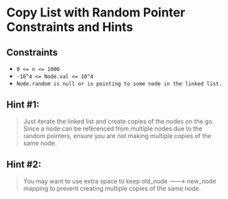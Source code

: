 # Copy List with Random Pointer Constraints and Hints

## Constraints
-   `0 <= n <= 1000`
-   `-10^4 <= Node.val <= 10^4`
-   `Node.random is null or is pointing to some node in the linked list.`

## Hint #1:
> Just iterate the linked list and create copies of the nodes on the go. Since a node can be referenced from multiple nodes due to the random pointers, ensure you are not making multiple copies of the same node.

## Hint #2: 
> You may want to use extra space to keep old_node ---> new_node mapping to prevent creating multiple copies of the same node.
